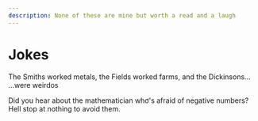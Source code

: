 ```yaml
---
description: None of these are mine but worth a read and a laugh
---
```


# Jokes

The Smiths worked metals, the Fields worked farms, and the Dickinsons... ...were weirdos

Did you hear about the mathematician whơ's afraid of negative numbers? Hell stop at nothing to avoid them.




